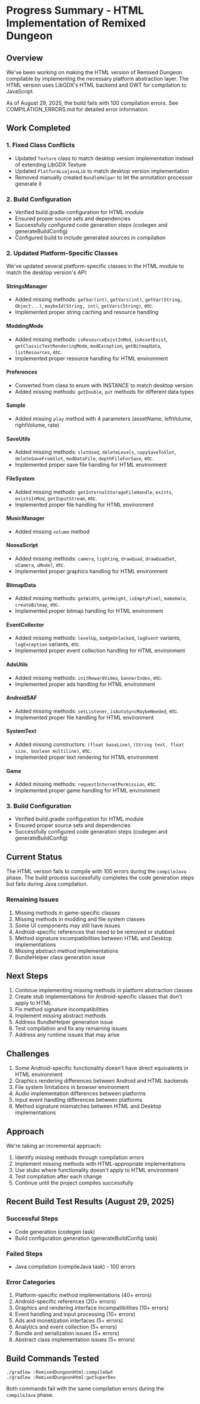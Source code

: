 # Progress Summary - HTML Implementation of Remixed Dungeon

## Overview
We've been working on making the HTML version of Remixed Dungeon compilable by implementing the necessary platform abstraction layer. The HTML version uses LibGDX's HTML backend and GWT for compilation to JavaScript.

As of August 29, 2025, the build fails with 100 compilation errors. See COMPILATION_ERRORS.md for detailed error information.

## Work Completed

### 1. Fixed Class Conflicts
- Updated `Texture` class to match desktop version implementation instead of extending LibGDX Texture
- Updated `PlatformLuajavaLib` to match desktop version implementation
- Removed manually created `BundleHelper` to let the annotation processor generate it

### 2. Build Configuration
- Verified build.gradle configuration for HTML module
- Ensured proper source sets and dependencies
- Successfully configured code generation steps (codegen and generateBuildConfig)
- Configured build to include generated sources in compilation

### 2. Updated Platform-Specific Classes
We've updated several platform-specific classes in the HTML module to match the desktop version's API:

#### StringsManager
- Added missing methods: `getVar(int)`, `getVars(int)`, `getVar(String, Object...)`, `maybeId(String, int)`, `getVars(String)`, etc.
- Implemented proper string caching and resource handling

#### ModdingMode
- Added missing methods: `isResourceExistInMod`, `isAssetExist`, `getClassicTextRenderingMode`, `modException`, `getBitmapData`, `listResources`, etc.
- Implemented proper resource handling for HTML environment

#### Preferences
- Converted from class to enum with INSTANCE to match desktop version
- Added missing methods: `getDouble`, `put` methods for different data types

#### Sample
- Added missing `play` method with 4 parameters (assetName, leftVolume, rightVolume, rate)

#### SaveUtils
- Added missing methods: `slotUsed`, `deleteLevels`, `copySaveToSlot`, `deleteSaveFromSlot`, `modDataFile`, `depthFileForSave`, etc.
- Implemented proper save file handling for HTML environment

#### FileSystem
- Added missing methods: `getInternalStorageFileHandle`, `exists`, `existsInMod`, `getInputStream`, etc.
- Implemented proper file handling for HTML environment

#### MusicManager
- Added missing `volume` method

#### NoosaScript
- Added missing methods: `camera`, `lighting`, `drawQuad`, `drawQuadSet`, `uCamera`, `uModel`, etc.
- Implemented proper graphics handling for HTML environment

#### BitmapData
- Added missing methods: `getWidth`, `getHeight`, `isEmptyPixel`, `makeHalo`, `createBitmap`, etc.
- Implemented proper bitmap handling for HTML environment

#### EventCollector
- Added missing methods: `levelUp`, `badgeUnlocked`, `logEvent` variants, `logException` variants, etc.
- Implemented proper event collection handling for HTML environment

#### AdsUtils
- Added missing methods: `initRewardVideo`, `bannerIndex`, etc.
- Implemented proper ads handling for HTML environment

#### AndroidSAF
- Added missing methods: `setListener`, `isAutoSyncMaybeNeeded`, etc.
- Implemented proper file handling for HTML environment

#### SystemText
- Added missing constructors: `(float baseLine)`, `(String text, float size, boolean multiline)`, etc.
- Implemented proper text rendering for HTML environment

#### Game
- Added missing methods: `requestInternetPermission`, etc.
- Implemented proper game handling for HTML environment

### 3. Build Configuration
- Verified build.gradle configuration for HTML module
- Ensured proper source sets and dependencies
- Successfully configured code generation steps (codegen and generateBuildConfig)

## Current Status
The HTML version fails to compile with 100 errors during the `compileJava` phase. The build process successfully completes the code generation steps but fails during Java compilation.

### Remaining Issues
1. Missing methods in game-specific classes
2. Missing methods in modding and file system classes
3. Some UI components may still have issues
4. Android-specific references that need to be removed or stubbed
5. Method signature incompatibilities between HTML and Desktop implementations
6. Missing abstract method implementations
7. BundleHelper class generation issue

## Next Steps
1. Continue implementing missing methods in platform abstraction classes
2. Create stub implementations for Android-specific classes that don't apply to HTML
3. Fix method signature incompatibilities
4. Implement missing abstract methods
5. Address BundleHelper generation issue
6. Test compilation and fix any remaining issues
7. Address any runtime issues that may arise

## Challenges
1. Some Android-specific functionality doesn't have direct equivalents in HTML environment
2. Graphics rendering differences between Android and HTML backends
3. File system limitations in browser environment
4. Audio implementation differences between platforms
5. Input event handling differences between platforms
6. Method signature mismatches between HTML and Desktop implementations

## Approach
We're taking an incremental approach:
1. Identify missing methods through compilation errors
2. Implement missing methods with HTML-appropriate implementations
3. Use stubs where functionality doesn't apply to HTML environment
4. Test compilation after each change
5. Continue until the project compiles successfully

## Recent Build Test Results (August 29, 2025)

### Successful Steps
- Code generation (codegen task)
- Build configuration generation (generateBuildConfig task)

### Failed Steps
- Java compilation (compileJava task) - 100 errors

### Error Categories
1. Platform-specific method implementations (40+ errors)
2. Android-specific references (20+ errors)
3. Graphics and rendering interface incompatibilities (10+ errors)
4. Event handling and input processing (10+ errors)
5. Ads and monetization interfaces (5+ errors)
6. Analytics and event collection (5+ errors)
7. Bundle and serialization issues (5+ errors)
8. Abstract class implementation issues (5+ errors)

## Build Commands Tested
```
./gradlew :RemixedDungeonHtml:compileGwt
./gradlew :RemixedDungeonHtml:gwtSuperDev
```

Both commands fail with the same compilation errors during the `compileJava` phase.